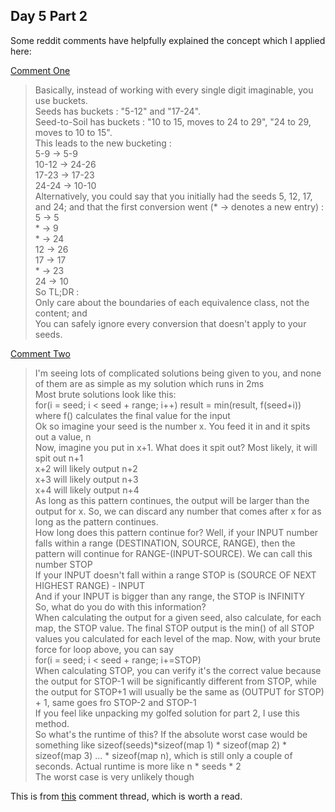 ## Day 5 Part 2

Some reddit comments have helpfully explained the concept which I applied here:

[Comment
One](https://www.reddit.com/r/adventofcode/comments/18bimer/comment/kc52zpl/?utm_source=share&utm_medium=web2x&context=3)
> Basically, instead of working with every single digit imaginable, you use buckets.    
> Seeds has buckets : "5-12" and "17-24".    
 > Seed-to-Soil has buckets : "10 to 15, moves to 24 to 29", "24 to 29, moves to 10 to 15".    
> This leads to the new bucketing :    
> 5-9 -> 5-9    
> 10-12 -> 24-26    
> 17-23 -> 17-23    
> 24-24 -> 10-10    
> Alternatively, you could say that you initially had the seeds 5, 12, 17, and 24; and that the first conversion went (* -> denotes a new entry) :    
> 5 -> 5    
> \* -> 9    
> \* -> 24    
> 12 -> 26    
> 17 -> 17    
> \* -> 23    
> 24 -> 10    
> So TL;DR :    
> Only care about the boundaries of each equivalence class, not the content; and    
> You can safely ignore every conversion that doesn't apply to your seeds.    

[Comment Two](https://www.reddit.com/r/adventofcode/comments/18bimer/comment/kc5ae35/?utm_source=share&utm_medium=web2x&context=3)
> I'm seeing lots of complicated solutions being given to you, and none of them are as simple as my solution which runs in 2ms  
> Most brute solutions look like this:  
> for(i = seed; i < seed + range; i++) result = min(result, f(seed+i))  
> where f() calculates the final value for the input  
> Ok so imagine your seed is the number x. You feed it in and it spits out a value, n  
> Now, imagine you put in x+1. What does it spit out? Most likely, it will spit out n+1  
> x+2 will likely output n+2  
> x+3 will likely output n+3  
> x+4 will likely output n+4  
> As long as this pattern continues, the output will be larger than the output for x. So, we can discard any number that comes after x for as long as the pattern continues.  
> How long does this pattern continue for? Well, if your INPUT number falls within a range (DESTINATION, SOURCE, RANGE), then the pattern will continue for RANGE-(INPUT-SOURCE). We can call this number STOP  
> If your INPUT doesn't fall within a range STOP is (SOURCE OF NEXT HIGHEST RANGE) - INPUT  
> And if your INPUT is bigger than any range, the STOP is INFINITY  
> So, what do you do with this information?  
> When calculating the output for a given seed, also calculate, for each map, the STOP value. The final STOP output is the min() of all STOP values you calculated for each level of the map. Now, with your brute force for loop above, you can say  
> for(i = seed; i < seed + range; i+=STOP)  
> When calculating STOP, you can verify it's the correct value because the output for STOP-1 will be significantly different from STOP, while the output for STOP+1 will usually be the same as (OUTPUT for STOP) + 1, same goes fro STOP-2 and STOP-1  
> If you feel like unpacking my golfed solution for part 2, I use this method.  
> So what's the runtime of this? If the absolute worst case would be something like sizeof(seeds)*sizeof(map 1) * sizeof(map 2) * sizeof(map 3) ... * sizeof(map n), which is still only a couple of seconds. Actual runtime is more like n * seeds * 2  
> The worst case is very unlikely though  

This is from [this](https://www.reddit.com/r/adventofcode/comments/18bimer/comment/kc4y6io/?utm_source=share&utm_medium=web2x&context=3) comment thread, which is worth a read.
